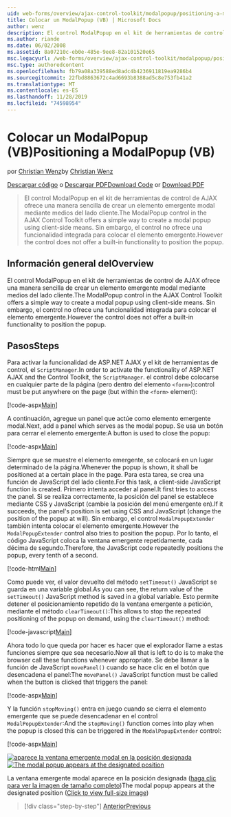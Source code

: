 ```yaml
---
uid: web-forms/overview/ajax-control-toolkit/modalpopup/positioning-a-modalpopup-vb
title: Colocar un ModalPopup (VB) | Microsoft Docs
author: wenz
description: El control ModalPopup en el kit de herramientas de control de AJAX ofrece una manera sencilla de crear un elemento emergente modal mediante medios del lado cliente. Sin embargo, el control no ofrece...
ms.author: riande
ms.date: 06/02/2008
ms.assetid: 8a07210c-eb0e-485e-9ee8-82a101520e65
msc.legacyurl: /web-forms/overview/ajax-control-toolkit/modalpopup/positioning-a-modalpopup-vb
msc.type: authoredcontent
ms.openlocfilehash: fb79a08a339588ed8adc4b4236911819ea9286b4
ms.sourcegitcommit: 22fbd8863672c4ad6693b8388ad5c8e753fb41a2
ms.translationtype: MT
ms.contentlocale: es-ES
ms.lasthandoff: 11/28/2019
ms.locfileid: "74598954"
---
```

# <a name="positioning-a-modalpopup-vb"></a><span data-ttu-id="2a3a8-104">Colocar un ModalPopup (VB)</span><span class="sxs-lookup"><span data-stu-id="2a3a8-104">Positioning a ModalPopup (VB)</span></span>

<span data-ttu-id="2a3a8-105">por [Christian Wenz](https://github.com/wenz)</span><span class="sxs-lookup"><span data-stu-id="2a3a8-105">by [Christian Wenz](https://github.com/wenz)</span></span>

<span data-ttu-id="2a3a8-106">[Descargar código](https://download.microsoft.com/download/2/4/0/24052038-f942-4336-905b-b60ae56f0dd5/ModalPopup4.vb.zip) o [Descargar PDF](https://download.microsoft.com/download/b/6/a/b6ae89ee-df69-4c87-9bfb-ad1eb2b23373/modalpopup4VB.pdf)</span><span class="sxs-lookup"><span data-stu-id="2a3a8-106">[Download Code](https://download.microsoft.com/download/2/4/0/24052038-f942-4336-905b-b60ae56f0dd5/ModalPopup4.vb.zip) or [Download PDF](https://download.microsoft.com/download/b/6/a/b6ae89ee-df69-4c87-9bfb-ad1eb2b23373/modalpopup4VB.pdf)</span></span>

> <span data-ttu-id="2a3a8-107">El control ModalPopup en el kit de herramientas de control de AJAX ofrece una manera sencilla de crear un elemento emergente modal mediante medios del lado cliente.</span><span class="sxs-lookup"><span data-stu-id="2a3a8-107">The ModalPopup control in the AJAX Control Toolkit offers a simple way to create a modal popup using client-side means.</span></span> <span data-ttu-id="2a3a8-108">Sin embargo, el control no ofrece una funcionalidad integrada para colocar el elemento emergente.</span><span class="sxs-lookup"><span data-stu-id="2a3a8-108">However the control does not offer a built-in functionality to position the popup.</span></span>

## <a name="overview"></a><span data-ttu-id="2a3a8-109">Información general del</span><span class="sxs-lookup"><span data-stu-id="2a3a8-109">Overview</span></span>

<span data-ttu-id="2a3a8-110">El control ModalPopup en el kit de herramientas de control de AJAX ofrece una manera sencilla de crear un elemento emergente modal mediante medios del lado cliente.</span><span class="sxs-lookup"><span data-stu-id="2a3a8-110">The ModalPopup control in the AJAX Control Toolkit offers a simple way to create a modal popup using client-side means.</span></span> <span data-ttu-id="2a3a8-111">Sin embargo, el control no ofrece una funcionalidad integrada para colocar el elemento emergente.</span><span class="sxs-lookup"><span data-stu-id="2a3a8-111">However the control does not offer a built-in functionality to position the popup.</span></span>

## <a name="steps"></a><span data-ttu-id="2a3a8-112">Pasos</span><span class="sxs-lookup"><span data-stu-id="2a3a8-112">Steps</span></span>

<span data-ttu-id="2a3a8-113">Para activar la funcionalidad de ASP.NET AJAX y el kit de herramientas de control, el `ScriptManager`.</span><span class="sxs-lookup"><span data-stu-id="2a3a8-113">In order to activate the functionality of ASP.NET AJAX and the Control Toolkit, the `ScriptManager`.</span></span> <span data-ttu-id="2a3a8-114">el control debe colocarse en cualquier parte de la página (pero dentro del elemento `<form>`):</span><span class="sxs-lookup"><span data-stu-id="2a3a8-114">control must be put anywhere on the page (but within the `<form>` element):</span></span>

[!code-aspx[Main](positioning-a-modalpopup-vb/samples/sample1.aspx)]

<span data-ttu-id="2a3a8-115">A continuación, agregue un panel que actúe como elemento emergente modal.</span><span class="sxs-lookup"><span data-stu-id="2a3a8-115">Next, add a panel which serves as the modal popup.</span></span> <span data-ttu-id="2a3a8-116">Se usa un botón para cerrar el elemento emergente:</span><span class="sxs-lookup"><span data-stu-id="2a3a8-116">A button is used to close the popup:</span></span>

[!code-aspx[Main](positioning-a-modalpopup-vb/samples/sample2.aspx)]

<span data-ttu-id="2a3a8-117">Siempre que se muestre el elemento emergente, se colocará en un lugar determinado de la página.</span><span class="sxs-lookup"><span data-stu-id="2a3a8-117">Whenever the popup is shown, it shall be positioned at a certain place in the page.</span></span> <span data-ttu-id="2a3a8-118">Para esta tarea, se crea una función de JavaScript del lado cliente.</span><span class="sxs-lookup"><span data-stu-id="2a3a8-118">For this task, a client-side JavaScript function is created.</span></span> <span data-ttu-id="2a3a8-119">Primero intenta acceder al panel.</span><span class="sxs-lookup"><span data-stu-id="2a3a8-119">It first tries to access the panel.</span></span> <span data-ttu-id="2a3a8-120">Si se realiza correctamente, la posición del panel se establece mediante CSS y JavaScript (cambie la posición del menú emergente en).</span><span class="sxs-lookup"><span data-stu-id="2a3a8-120">If it succeeds, the panel's position is set using CSS and JavaScript (change the position of the popup at will).</span></span> <span data-ttu-id="2a3a8-121">Sin embargo, el control `ModalPopupExtender` también intenta colocar el elemento emergente.</span><span class="sxs-lookup"><span data-stu-id="2a3a8-121">However the `ModalPopupExtender` control also tries to position the popup.</span></span> <span data-ttu-id="2a3a8-122">Por lo tanto, el código JavaScript coloca la ventana emergente repetidamente, cada décima de segundo.</span><span class="sxs-lookup"><span data-stu-id="2a3a8-122">Therefore, the JavaScript code repeatedly positions the popup, every tenth of a second.</span></span>

[!code-html[Main](positioning-a-modalpopup-vb/samples/sample3.html)]

<span data-ttu-id="2a3a8-123">Como puede ver, el valor devuelto del método `setTimeout()` JavaScript se guarda en una variable global.</span><span class="sxs-lookup"><span data-stu-id="2a3a8-123">As you can see, the return value of the `setTimeout()` JavaScript method is saved in a global variable.</span></span> <span data-ttu-id="2a3a8-124">Esto permite detener el posicionamiento repetido de la ventana emergente a petición, mediante el método `clearTimeout()`:</span><span class="sxs-lookup"><span data-stu-id="2a3a8-124">This allows to stop the repeated positioning of the popup on demand, using the `clearTimeout()` method:</span></span>

[!code-javascript[Main](positioning-a-modalpopup-vb/samples/sample4.js)]

<span data-ttu-id="2a3a8-125">Ahora todo lo que queda por hacer es hacer que el explorador llame a estas funciones siempre que sea necesario.</span><span class="sxs-lookup"><span data-stu-id="2a3a8-125">Now all that is left to do is to make the browser call these functions whenever appropriate.</span></span> <span data-ttu-id="2a3a8-126">Se debe llamar a la función de JavaScript `movePanel()` cuando se hace clic en el botón que desencadena el panel:</span><span class="sxs-lookup"><span data-stu-id="2a3a8-126">The `movePanel()` JavaScript function must be called when the button is clicked that triggers the panel:</span></span>

[!code-aspx[Main](positioning-a-modalpopup-vb/samples/sample5.aspx)]

<span data-ttu-id="2a3a8-127">Y la función `stopMoving()` entra en juego cuando se cierra el elemento emergente que se puede desencadenar en el control `ModalPopupExtender`:</span><span class="sxs-lookup"><span data-stu-id="2a3a8-127">And the `stopMoving()` function comes into play when the popup is closed this can be triggered in the `ModalPopupExtender` control:</span></span>

[!code-aspx[Main](positioning-a-modalpopup-vb/samples/sample6.aspx)]

<span data-ttu-id="2a3a8-128">[![aparece la ventana emergente modal en la posición designada](positioning-a-modalpopup-vb/_static/image2.png)](positioning-a-modalpopup-vb/_static/image1.png)</span><span class="sxs-lookup"><span data-stu-id="2a3a8-128">[![The modal popup appears at the designated position](positioning-a-modalpopup-vb/_static/image2.png)](positioning-a-modalpopup-vb/_static/image1.png)</span></span>

<span data-ttu-id="2a3a8-129">La ventana emergente modal aparece en la posición designada ([haga clic para ver la imagen de tamaño completo](positioning-a-modalpopup-vb/_static/image3.png))</span><span class="sxs-lookup"><span data-stu-id="2a3a8-129">The modal popup appears at the designated position ([Click to view full-size image](positioning-a-modalpopup-vb/_static/image3.png))</span></span>

> [!div class="step-by-step"]
> [<span data-ttu-id="2a3a8-130">Anterior</span><span class="sxs-lookup"><span data-stu-id="2a3a8-130">Previous</span></span>](handling-postbacks-from-a-modalpopup-vb.md)
